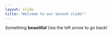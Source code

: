 ```yaml
---
layout: slide
title: "Welcome to our second slide!"
---
```

Something **beautiful**
Use the left arrow to go back!